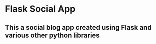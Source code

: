 # Flask Social App 

## This a social blog app created using Flask and various other python libraries
